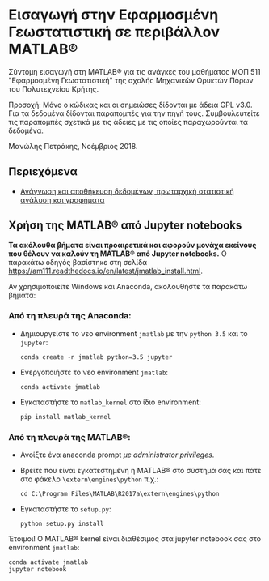 # Εισαγωγή στην Εφαρμοσμένη Γεωστατιστική σε περιβάλλον MATLAB&reg;

Σύντομη εισαγωγή στη MATLAB&reg; για τις ανάγκες του μαθήματος ΜΟΠ 511 "Εφαρμοσμένη Γεωστατιστική" της σχολής Μηχανικών Ορυκτών Πόρων του Πολυτεχνείου Κρήτης.

Προσοχή: Μόνο ο κώδικας και οι σημειώσες δίδονται με άδεια GPL v3.0. Για τα δεδομένα δίδονται παραπομπές για την πηγή τους. Συμβουλευτείτε τις παραπομπές σχετικά με τις άδειες με τις οποίες παραχωρούνται τα δεδομένα. 

Μανώλης Πετράκης, Νοέμβριος 2018.

## Περιεχόμενα

* [Ανάγνωση και αποθήκευση δεδομένων, πρωταρχική στατιστική ανάλυση και γραφήματα](01-Data-Wrangling-and-Plotting/MATLAB/Data_wrangling_and_plotting.ipynb)

## Χρήση της MATLAB&reg; από Jupyter notebooks 

__Τα ακόλουθα βήματα είναι προαιρετικά και αφορούν μονάχα εκείνους που θέλουν να καλούν τη MATLAB&reg; από Jupyter notebooks.__ 
Ο παρακάτω οδηγός βασίστηκε στη σελίδα https://am111.readthedocs.io/en/latest/jmatlab_install.html.

Αν χρησιμοποιείτε Windows και Anaconda, ακολουθήστε τα παρακάτω βήματα:

### Από τη πλευρά της Anaconda:

* Δημιουργείστε το νεο environment `jmatlab` με την `python 3.5` και το `jupyter`: 

    ```
    conda create -n jmatlab python=3.5 jupyter
    ```
* Ενεργοποιήστε το νεο environment `jmatlab`:

    ```
    conda activate jmatlab
    ```
* Εγκαταστήστε το `matlab_kernel` στο ίδιο environment:
    ```
    pip install matlab_kernel
    ```
    
### Από τη πλευρά της MATLAB&reg;:

* Ανοίξτε ένα anaconda prompt _με administrator privileges_.

* Βρείτε που είναι εγκατεστημένη η MATLAB&reg; στο σύστημά σας και πάτε στο φάκελο `\extern\engines\python` π.χ.:

    ```
    cd C:\Program Files\MATLAB\R2017a\extern\engines\python
    ```
    
* Εγκαταστήστε το `setup.py`: 

    ```
    python setup.py install
    ```
    
Έτοιμοι! Ο MATLAB&reg; kernel είναι διαθέσιμος στα jupyter notebook σας στο environment `jmatlab`:

```
conda activate jmatlab
jupyter notebook
```
